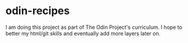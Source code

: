 # odin-recipes
I am doing this project as part of The Odin Project's curriculum. I hope to better my html/git skills and eventually add more layers later on.